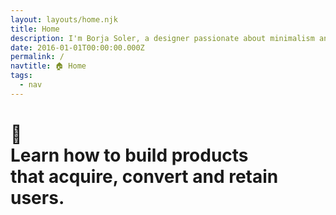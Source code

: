```yaml
---
layout: layouts/home.njk
title: Home
description: I'm Borja Soler, a designer passionate about minimalism and web performance.
date: 2016-01-01T00:00:00.000Z
permalink: /
navtitle: 🏠 Home
tags:
  - nav
---
```


<h1 class="c-dark">👋 <br> Learn how to build products </br> that acquire, convert and retain users.</h1>
